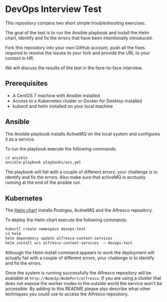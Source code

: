 # DevOps Interview Test

This repository contains two short simple troubleshooting exercises.

The goal of the test is to run the Ansible playbook and install the Helm chart, identify and fix the errors that have been intentionally introduced.

Fork this repository into your own GitHub account, push all the fixes required to resolve the issues to your fork and provide the URL to your contact in HR.

We will discuss the results of the test in the face-to-face interview.

## Prerequisites

* A CentOS 7 machine with Ansible installed
* Access to a Kubernetes cluster or Docker for Desktop installed
* kubectl and helm installed on your local machine

## Ansible

The Ansible playbook installs ActiveMQ on the local system and configures it as a service.

To run the playbook execute the following commands:

```bash
cd ansible
ansible-playbook playbooks/acs.yml
```

The playbook will fail with a couple of different errors, your challenge is to identify and fix the errors.
Also make sure that activeMQ is acctually running at the end of the ansible run.

## Kubernetes

The [Helm chart](helm/alfresco-content-services/README.md) installs Postrges, ActiveMQ and the Alfresco repository.

To deploy the Helm chart execute the following commands:

```bash
kubectl create namespace devops-test
cd helm
helm dependency update alfresco-content-services
helm install acs alfresco-content-services -n devops-test
```

Although the Helm install command appears to work the deployment will actually fail with a couple of different errors, your challenge is to identify and fix the errors.

Once the system is running successfully the Alfresco repository will be available at `http://NodeIp:NodePort/alfresco`. If you are using a cluster that does not expose the worker nodes to the outside world the service won't be accessible. By adding to this README please also describe what other techniques you could use to access the Alfresco repository.

